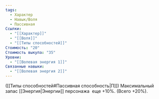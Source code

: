 ```yaml
---
tags:
  - Характер
  - Навык/Воля
  - Пассивная
Ссылки:
  - "[[Характер]]"
  - "[[Воля]]"
  - "[[Типы способностей]]"
Стоимость: "20"
Стоимость выкупа: "35"
Уровни:
  - "[[Волевая энергия 1]]"
Связанные навыки:
  - "[[Волевая энергия 2]]"
---
```

([[Типы способностей#Пассивная способность|П]]) Максимальный запас [[Энергия|Энергии]] персонажа  еще +10%. (Всего +20%).